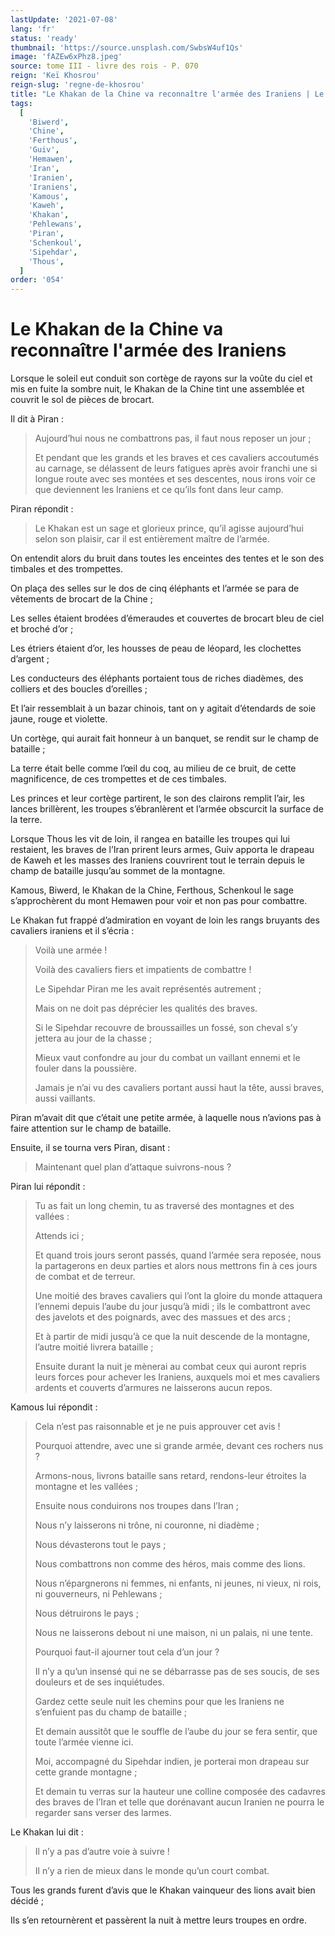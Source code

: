 ```yaml
---
lastUpdate: '2021-07-08'
lang: 'fr'
status: 'ready'
thumbnail: 'https://source.unsplash.com/SwbsW4uf1Qs'
image: 'fAZEw6xPhz8.jpeg'
source: tome III - livre des rois - P. 070
reign: 'Keï Khosrou'
reign-slug: 'regne-de-khosrou'
title: "Le Khakan de la Chine va reconnaître l'armée des Iraniens | Le Livre des Rois | Shâhnâmeh"
tags:
  [
    'Biwerd',
    'Chine',
    'Ferthous',
    'Guiv',
    'Hemawen',
    'Iran',
    'Iranien',
    'Iraniens',
    'Kamous',
    'Kaweh',
    'Khakan',
    'Pehlewans',
    'Piran',
    'Schenkoul',
    'Sipehdar',
    'Thous',
  ]
order: '054'
---
```


<!-- LTeX: language=fr -->

# Le Khakan de la Chine va reconnaître l'armée des Iraniens

Lorsque le soleil eut conduit son cortège de rayons sur la voûte du ciel et mis en fuite la sombre nuit, le Khakan de la Chine tint une assemblée et couvrit le sol de pièces de brocart.

Il dit à Piran :

> Aujourd’hui nous ne combattrons pas, il faut nous reposer un jour ;
>
> Et pendant que les grands et les braves et ces cavaliers accoutumés au carnage, se délassent de leurs fatigues après avoir franchi une si longue route avec ses montées et ses descentes, nous irons voir ce que deviennent les Iraniens et ce qu’ils font dans leur camp.

Piran répondit :

> Le Khakan est un sage et glorieux prince, qu’il agisse aujourd’hui selon son plaisir, car il est entièrement maître de l’armée.

On entendit alors du bruit dans toutes les enceintes des tentes et le son des timbales et des trompettes.

On plaça des selles sur le dos de cinq éléphants et l’armée se para de vêtements de brocart de la Chine ;

Les selles étaient brodées d’émeraudes et couvertes de brocart bleu de ciel et broché d’or ;

Les étriers étaient d’or, les housses de peau de léopard, les clochettes d’argent ;

Les conducteurs des éléphants portaient tous de riches diadèmes, des colliers et des boucles d’oreilles ;

Et l’air ressemblait à un bazar chinois, tant on y agitait d’étendards de soie jaune, rouge et violette.

Un cortège, qui aurait fait honneur à un banquet, se rendit sur le champ de bataille ;

La terre était belle comme l’œil du coq, au milieu de ce bruit, de cette magnificence, de ces trompettes et de ces timbales.

Les princes et leur cortège partirent, le son des clairons remplit l’air, les lances brillèrent, les troupes s’ébranlèrent et l’armée obscurcit la surface de la terre.

Lorsque Thous les vit de loin, il rangea en bataille les troupes qui lui restaient, les braves de l’Iran prirent leurs armes, Guiv apporta le drapeau de Kaweh et les masses des Iraniens couvrirent tout le terrain depuis le champ de bataille jusqu’au sommet de la montagne.

Kamous, Biwerd, le Khakan de la Chine, Ferthous, Schenkoul le sage s’approchèrent du mont Hemawen pour voir et non pas pour combattre.

Le Khakan fut frappé d’admiration en voyant de loin les rangs bruyants des cavaliers iraniens et il s’écria :

> Voilà une armée !
>
> Voilà des cavaliers fiers et impatients de combattre !
>
> Le Sipehdar Piran me les avait représentés autrement ;
>
> Mais on ne doit pas déprécier les qualités des braves.
>
> Si le Sipehdar recouvre de broussailles un fossé, son cheval s’y jettera au jour de la chasse ;
>
> Mieux vaut confondre au jour du combat un vaillant ennemi et le fouler dans la poussière.
>
> Jamais je n’ai vu des cavaliers portant aussi haut la tête, aussi braves, aussi vaillants.

Piran m’avait dit que c’était une petite armée, à laquelle nous n’avions pas à faire attention sur le champ de bataille.

Ensuite, il se tourna vers Piran, disant :

> Maintenant quel plan d’attaque suivrons-nous ?

Piran lui répondit :

> Tu as fait un long chemin, tu as traversé des montagnes et des vallées : 
>
> Attends ici ;
>
> Et quand trois jours seront passés, quand l’armée sera reposée, nous la partagerons en deux parties et alors nous mettrons fin à ces jours de combat et de terreur.
>
> Une moitié des braves cavaliers qui l’ont la gloire du monde attaquera l’ennemi depuis l’aube du jour jusqu’à midi ; ils le combattront avec des javelots et des poignards, avec des massues et des arcs ;
>
> Et à partir de midi jusqu’à ce que la nuit descende de la montagne, l’autre moitié livrera bataille ;
>
> Ensuite durant la nuit je mènerai au combat ceux qui auront repris leurs forces pour achever les Iraniens, auxquels moi et mes cavaliers ardents et couverts d’armures ne laisserons aucun repos.

Kamous lui répondit :

> Cela n’est pas raisonnable et je ne puis approuver cet avis !
>
> Pourquoi attendre, avec une si grande armée, devant ces rochers nus ?
>
> Armons-nous, livrons bataille sans retard, rendons-leur étroites la montagne et les vallées ;
>
> Ensuite nous conduirons nos troupes dans l’Iran ;
>
> Nous n’y laisserons ni trône, ni couronne, ni diadème ;
>
> Nous dévasterons tout le pays ;
>
> Nous combattrons non comme des héros, mais comme des lions.
>
> Nous n’épargnerons ni femmes, ni enfants, ni jeunes, ni vieux, ni rois, ni gouverneurs, ni Pehlewans ;
>
> Nous détruirons le pays ;
>
> Nous ne laisserons debout ni une maison, ni un palais, ni une tente.
>
> Pourquoi faut-il ajourner tout cela d’un jour ?
>
> Il n’y a qu’un insensé qui ne se débarrasse pas de ses soucis, de ses douleurs et de ses inquiétudes.
>
> Gardez cette seule nuit les chemins pour que les Iraniens ne s’enfuient pas du champ de bataille ;
>
> Et demain aussitôt que le souffle de l’aube du jour se fera sentir, que toute l’armée vienne ici.
>
> Moi, accompagné du Sipehdar indien, je porterai mon drapeau sur cette grande montagne ;
>
> Et demain tu verras sur la hauteur une colline composée des cadavres des braves de l’Iran et telle que dorénavant aucun Iranien ne pourra le regarder sans verser des larmes.

Le Khakan lui dit :

> Il n’y a pas d’autre voie à suivre !
>
> Il n’y a rien de mieux dans le monde qu’un court combat.

Tous les grands furent d’avis que le Khakan vainqueur des lions avait bien décidé ;

Ils s’en retournèrent et passèrent la nuit à mettre leurs troupes en ordre.
